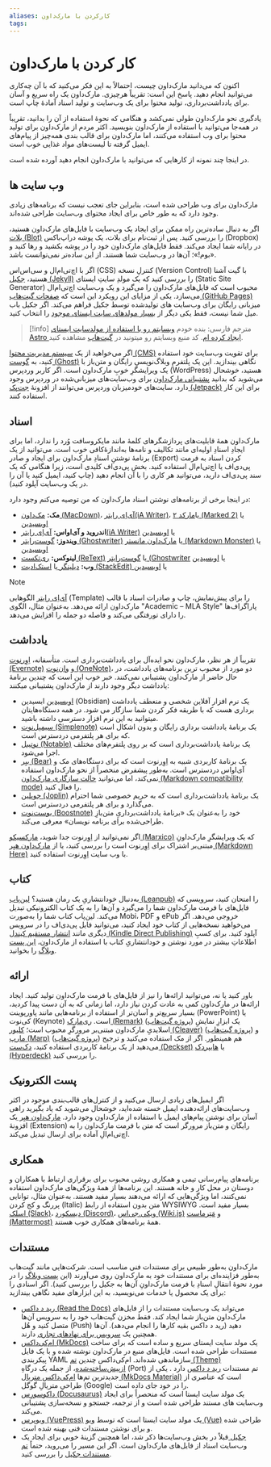 ```yaml
---
aliases: کارکردن با مارک‌داون
tags:
---
```

# کار کردن با مارک‌داون

اکنون که می‌دانید مارک‌داون چیست، احتمالاً به این فکر می‌‌کنید که با آن چه‌کاری می‌توانید انجام دهید. پاسخ این است: تقریباً هر‌چیزی. مارک‌داون یک راه سریع و آسان برای یادداشت‌برداری، تولید محتوا برای یک وب‌‌سایت و تولید اسناد آمادهٔ چاپ است.

یادگیری نحو مارک‌داون طولی نمی‌کشد و هنگامی که نحوهٔ استفاده از آن را بدانید، تقریباً در همه‌جا می‌توانید با استفاده از مارک‌داون بنویسید. اکثر مردم از مارک‌داون برای تولید محتوا برای وب استفاده می‌کنند، اما مارک‌داون برای قالب بندی همه‌چیز از پیام‌های ایمیل گرفته تا لیست‌های مواد غذایی خوب است.

در اینجا چند نمونه از کارهایی که می‌توانید با مارک‌داون انجام دهید آورده شده است.

## وب سایت ها

مارک‌داون برای وب طراحی شده است، بنابراین جای تعجب نیست که برنامه‌های زیادی وجود دارد که به طور خاص برای ایجاد محتوای وب‌سایت طراحی شده‌اند.

اگر به دنبال ساده‌ترین راه ممکن برای ایجاد یک وب‌سایت با فایل‌های مارک‌داون هستید، [بلات (Blot)](https://blot.im/) را بررسی کنید. پس از ثبت‌نام برای بلات، یک پوشه دراپ‌باکس (Dropbox) در رایانه شما ایجاد می‌کند. فقط فایل‌های مارک‌داون خود را در پوشه بکشید و رها کنید و «بوم!»؛ آن‌ها در وب‌سایت شما هستند. از این ساده‌تر نمی‌توانست باشد.

اگر با اچ‌تی‌ام‌ال و سی‌اس‌اس (CSS) کنترلِ نسخه (Version Control) با گیت آشنا هستید، [ جکیل (Jekyll)](https://jekyllrb.com/) را بررسی کنید که یک مولدِ سایتِ ایستای (Static Site Generator) محبوب است که فایل‌های مارک‌داون را می‌گیرد و یک وب‌سایت اچ‌تی‌ام‌ال می‌سازد. یکی از مزایای این رویکرد این است که [صفحات گیت‌هاب (GitHub Pages)](https://pages.github.com/) میزبانی رایگان برای وب‌سایت های تولید‌شده توسط جکیل فراهم می‌کند. اگر جکیل باب میل شما نیست، فقط یکی دیگر از [بسیار مولدهای سایت ایستای موجود](https://jamstack.org/generators/) را انتخاب کنید. 

> [!info]
> مترجم فارسی: بنده خودم [وبسایتم رو با استفاده از مولد‌سایت ایستای Astro ایجاد کرده ام](https://zachshirow.ir/posts/how-i-built-zachshirow-ir/). کد منبع وبسایتم رو میتونید در [گیت‌هاب](https://github.com/zachshirow/zachshirow) مشاهده کنید. 

اگر می‌خواهید از یک [سیستم مدیریت محتوا (CMS)](https://github.com/topics/cms) برای تقویت وب‌سایت خود استفاده کنید، به [گوست (Ghost)](https://ghost.org/) نگاهی بیندازید. این یک پلتفرمِ وبلاگ‌نویسیِ رایگان و متن‌باز با یک ویرایشگرِ خوبِ مارک‌داون است. اگر کاربر وردپرس (WordPress) هستید، خوشحال می‌شوید که بدانید [پشتیبانی مارک‌داون](https://en.support.wordpress.com/markdown/) برای وب‌سایت‌های میزبانی‌شده در وردپرس وجود دارد. سایت‌های خود‌میزبان وردپرس می‌توانند از افزونهٔ [جت‌پک (Jetpack)](https://jetpack.com/support/jetpack-blocks/markdown/) برای این کار استفاده کنند.

## اسناد

مارک‌داون همهٔ قابلیت‌های پردازشگرهای کلمهٔ مانند مایکروسافت وُرد را ندارد، اما برای ایجادِ اسنادِ اولیه‌ای مانند تکالیف و نامه‌ها به‌اندازهٔ‌کافی خوب است. می‌توانید از یک برنامهٔ نوشتنِ اسنادِ مارک‌داون برای ایجاد و صادر (Export) کردن اسناد به فرمت پی‌دی‌اف یا اچ‌تی‌ام‌ال استفاده کنید. بخش پی‌دی‌اف کلیدی است، زیرا هنگامی که یک سند پی‌دی‌اف دارید، می‌توانید هر کاری را با آن انجام دهید (چاپ کنید، ایمیل کنید یا آن را در یک وب‌سایت آپلود کنید).

در اینجا برخی از برنامه‌های نوشتن اسناد مارک‌داون که من توصیه می‌کنم وجود دارد:

- __مک:__ [مک‌داون (MacDown)](https://macdown.uranusjr.com/)، [آی‌اِی رایتر(iA Writer)](https://ia.net/writer/)، یا[مارکد ۲ (Marked 2)](https://marked2app.com) یا [اوبسیدین](https://zachshirow.ir/posts/obsidian-sharpen-your-thinking/)
- __اندروید و آی‌او‌اس:__ [آی‌اِی رایتر(iA Writer)](https://ia.net/writer) یا [اوبسیدین](https://zachshirow.ir/posts/obsidian-sharpen-your-thinking/)
- __ویندوز:__ [گوست‌رایتر (Ghostwriter)](https://wereturtle.github.io/ghostwriter/) یا [مارک‌داون مانستر (Markdown Monster)](https://markdownmonster.west-wind.com/) یا [اوبسیدین](https://zachshirow.ir/posts/obsidian-sharpen-your-thinking/)
- __لینوکس:__ [ری‌تکست (ReText)](https://github.com/retext-project/retext) یا [گوست‌رایتر (Ghostwriter](https://wereturtle.github.io/ghostwriter/) یا [اوبسیدین](https://zachshirow.ir/posts/obsidian-sharpen-your-thinking/)
- __وب:__ [ دیلینگر ](https://dillinger.io) یا [استک‌ادیت (StackEdit) ](https://stackedit.io/) یا [اوبسیدین](https://zachshirow.ir/posts/obsidian-sharpen-your-thinking/)


> [!NOTE] 
> [آی‌اِی رایتر](https://ia.net/writer/templates/) الگوهایی (Template) را برای پیش‌نمایش، چاپ و صادرات اسناد با قالب مارک‌داون ارائه می‌دهد. به‌عنوان مثال، الگوی "Academic – MLA Style" پاراگراف‌ها را دارای تورفتگی می‌کند و فاصله دو جمله را افزایش می‌دهد.

## یادداشت

تقریباً از هر نظر، مارک‌داون نحو ایده‌آل برای یادداشت‌برداری است. متأسفانه، [اِوِرنوت (Evernote)](https://evernote.com/) و [وان‌نوت (OneNote)](https://www.onenote.com/)، دو مورد از محبوب ترین برنامه‌های یادداشت، در حال حاضر از مارک‌داون پشتیبانی نمی‌کنند. خبر خوب این است که چندین برنامهٔ یادداشت دیگر وجود دارند از مارک‌داون پشتیبانی میکنند:

- [اوبسیدین](https://zachshirow.ir/posts/obsidian-sharpen-your-thinking/) ابسیدین (Obsidian) یک نرم افزار آفلاین شخصی و منعطف یادداشت برداری هست که با طریقه فکر کردن شما سازگار می شود. در همه دستگاه‌هایتان میتوانید به این نرم افزار دسترسی داشته باشید.
- [سیمپل‌نوت (Simplenote)](https://simplenote.com/) یک برنامهٔ یادداشت برداری رایگان و بدون اشکال است که برای هر پلتفرمی در‌دسترس است.
- [نوتیبل (Notable)](https://notable.md) یک برنامهٔ یادداشت‌برداری است که بر روی پلتفرم‌های مختلف اجرا می‌شود.
- [بیِر (Bear)](https://bear.app/) یک برنامهٔ کاربردی شبیه به اِوِرنوت است که برای دستگاه‌های مک و آی‌او‌اس در‌دسترس است. به‌طور پیشفرض منحصراً از نحو مارک‌داون استفاده نمی‌کند، اما می‌توانید [حالت سازگاری مارک‌داون (Markdown compatibility mode)](https://bear.app/faq/how-to-use-markdown-in-bear/) را فعال کنید.
- [جوپلین (Joplin)](https://joplinapp.org/) یک برنامهٔ یادداشت‌برداری است که به حریم خصوصی شما احترام می‌گذارد و برای هر پلتفرمی در‌دسترس است.
- [بوست‌نوت (Boostnote)](https://boostnote.io/) خود را به‌عنوان یک «برنامهٔ یادداشت‌برداریِ متن‌بازِ طراحی‌شده برای برنامه نویسان» معرفی می‌کند.

اگر نمی‌توانید از اِوِرنوت جدا شوید، [مارکسیکو (Marxico)](https://marxi.co/) که یک ویرایشگرِ مارک‌داونِ مبتنی‌بر اشتراک برای اِوِرنوت است را بررسی کنید، یا از [مارک‌داون هیِر (Markdown Here)](https://markdown-here.com/features.html#not-just-email) با وب سایت اِوِرنوت استفاده کنید.

## کتاب

به‌دنبال خودانتشاریِ یک رمان هستید؟ [لین‌پاب (Leanpub)](https://leanpub.com/) را امتحان کنید، سرویسی که فایل‌های با فرمت مارک‌داون شما را می‌گیرد و آن‌ها را به یک کتاب الکترونیکی تبدیل می‌کند. لین‌پاب کتاب شما را به‌صورت Mobi، PDF و ePub خروجی می‌دهد. اگر می‌خواهید نسخه‌هایی از کتاب خود ایجاد کنید، می‌توانید فایل پی‌دی‌اف را در سرویس دیگری مانند [ انتشار مستقیم کیندل (Kindle Direct Publishing)](https://kdp.amazon.com) آپلود کنید. برای کسبِ اطلاعاتِ بیشتر در مورد نوشتن و خودانتشاریِ کتاب با استفاده از مارک‌داون، [این پست وبلاگ](https://medium.com/techspiration-ideas-making-it-happen/how-i-wrote-and-published-my-roman-using-only-open-source-tools-5cdfbd7c00ca) را بخوانید.

## ارائه

باور کنید یا نه، می‌توانید ارائه‌ها را نیز از فایل‌های با فرمت مارک‌داون تولید کنید. ایجاد ارائه‌ها در مارک‌داون کمی به عادت کردن نیاز دارد، اما زمانی که به آن دست پیدا کردید، بسیار سریع‌تر و آسان‌تر از استفاده از برنامه‌هایی مانند پاورپوینت (PowerPoint) یا کی‌نوت (Keynote) است. [ری‌مارک (Remark)](https://remarkjs.com) ([پروژه گیت‌هاب](https://github.com/gnab/remark)) یک ابزارِ نمایشِ اسلایدیِ مارک‌داون مبتنی‌بر مرورگرِ محبوب است؛ [کلیور (Cleaver)](https://jdan.github.io/cleaver) ([پروژه گیت‌هاب](https://github.com/jdan/cleaver)) و [مارپ (Marp)](https://marp.app/) ([پروژه گیت‌هاب](https://github.com/marp-team/marp)) هم همینطور. اگر از مک استفاده می‌کنید و ترجیح می‌دهید از یک برنامهٔ کاربردی استفاده کنید، [دک‌ست (Deckset)](https://www.decksetapp.com/) یا [هایپردک (Hyperdeck)](https://hyperdeck.io/) را بررسی کنید.

## پست الکترونیک

اگر ایمیل‌های زیادی ارسال می‌کنید و از کنترل‌های قالب‌بندی موجود در اکثر وب‌سایت‌های ارائه‌دهنده ایمیل خسته شده‌اید، خوشحال می‌شوید که یاد بگیرید راهی آسان برای نوشتن پیام‌های ایمیل با استفاده از مارک‌داون وجود دارد. [مارک‌داون هیِر ](https://markdown-here.com) یک افزونهٔ (Extension) رایگان و متن‌باز مرورگر است که متن با فرمت مارک‌داون را به اچ‌تی‌ام‌الِ آماده برای ارسال تبدیل می‌کند.

## همکاری

برنامه‌های پیام‌رسانی تیمی و همکاری روشی محبوب برای برقراری ارتباط با همکاران و دوستان در محل کار و خانه هستند. این برنامه‌ها از همهٔ ویژگی‌های مارک‌داون استفاده نمی‌کنند، اما ویژگی‌هایی که ارائه می‌دهند بسیار مفید هستند. به‌عنوان مثال، توانایی پررنگ و کج کردن (Italic) متن بدون استفاده از رابط WYSIWYG بسیار مفید است. [اسلک (Slack)](https://slack.com)، [دیسکورد (Discord)](https://discord.com)، [ویکی.جی‌اس (Wiki.js)](https://js.wiki) و [مَتِرماست (Mattermost)](https://Mattermost.com) همهٔ برنامه‌های همکاری خوب هستند.

## مستندات

مارک‌داون به‌طور طبیعی برای مستندات فنی مناسب است. شرکت‌هایی مانند گیت‌هاب به‌طور فزاینده‌ای برای مستندات خود به مارک‌داون روی می‌آورند (این [پست وبلاگ](https://github.com/blog/1939-how-github-uses-github-to-document-github) را در مورد نحوهٔ انتقالِ اسنادِ با فرمت مارک‌داونِ آن‌ها به جکیل را بررسی کنید). اگر اسنادی را برای یک محصول یا خدمات می‌نویسید، به این ابزارهای مفید نگاهی بیندازید:

- [رید د داکس (Read the Docs)](https://readthedocs.org) می‌تواند یک وب‌سایت مستندات را از فایل‌های مارک‌داون متن‌باز شما ایجاد کند. فقط مخزن گیت‌هاب خود را به سرویس آن‌ها متصل کنید و هُل (Push) دهید (رید د داکس بقیه کارها را انجام می‌دهد). آن‌ها همچنین یک [سرویس برای نهادهای تجاری](https://readthedocs.com/) دارند.
- [ام‌کی‌داکس (MkDocs)](https://www.mkdocs.org/) یک مولد سایت ایستای سریع و ساده است که برای ساخت مستندات طراحی شده است. فایل‌های منبع در مارک‌داون نوشته شده و با یک فایل پیکربندی YAML سازماندهی شده‌اند. ام‌کی‌داکس چندین [تم (Theme) ازپیش‌ساخته‌شده](https://www.mkdocs.org/user-guide/styling-your-docs/)، از جمله یک درگاهِ (Port) تم مستندات [رید د داکس](https://readthedocs.org/ ) دارد . یکی از جدیدترین تم‌ها [ام‌کی‌داکس متریال (MkDocs Material)](https://squidfunk.github.io/mkdocs-material/) است که عناصری از طراحیِ متریالِ گوگل (Google) را در خود جای داده است.
- [داکوسورِس (Docusaurus)](https://docusaurus.io/) یک مولد سایت ایستا است که منحصراً برای ایجاد وب‌سایت های مستند طراحی شده است و از ترجمه، جستجو و نسخه‌سازی پشتیبانی می‌کند.
- [ویوپرس (VuePress)](https://vuepress.vuejs.org/) یک مولد سایت ایستا است که توسط [ویو (Vue)](https://vuejs.org/) طراحی شده و برای نوشتن مستندات فنی بهینه شده است.
- [جکیل ](https://jekyllrb.com/) قبلاً در بخش وب‌سایت‌ها ذکر شد، اما همچنین گزینهٔ خوبی برای ایجاد یک وب‌سایت اسناد از فایل‌های مارک‌داون است. اگر این مسیر را می‌روید، حتماً [تم مستندات جکیل](https://idratherbewriting.com/documentation-theme-jekyll/) را بررسی کنید.
